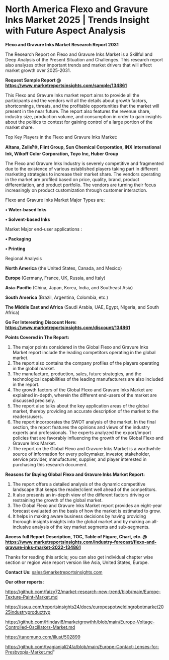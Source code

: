 # North America Flexo and Gravure Inks Market 2025 | Trends Insight with Future Aspect Analysis

<strong>Flexo and Gravure Inks Market Research Report 2031</strong>

The Research Report on Flexo and Gravure Inks Market is a Skillful and Deep Analysis of the Present Situation and Challenges. This research report also analyzes other important trends and market drivers that will affect market growth over 2025-2031.

<strong>Request Sample Report @ <a href=https://www.marketreportsinsights.com/sample/134861>https://www.marketreportsinsights.com/sample/134861</a></strong>

This Flexo and Gravure Inks market report aims to provide all the participants and the vendors will all the details about growth factors, shortcomings, threats, and the profitable opportunities that the market will present in the near future. The report also features the revenue share, industry size, production volume, and consumption in order to gain insights about the politics to contest for gaining control of a large portion of the market share.

Top Key Players in the Flexo and Gravure Inks Market:

<strong>Altana, Zellerᩧꖊ, Flint Group, Sun Chemical Corporation, INX International Ink, Wikoff Color Corporation, Toyo Inc, Huber Group</strong>

The Flexo and Gravure Inks Industry is severely competitive and fragmented due to the existence of various established players taking part in different marketing strategies to increase their market share. The vendors operating in the market are profiled based on price, quality, brand, product differentiation, and product portfolio. The vendors are turning their focus increasingly on product customization through customer interaction.

Flexo and Gravure Inks Market Major Types are:

<strong>• Water-based Inks

• Solvent-based Inks</strong>

Market Major end-user applications :

<strong>• Packaging

• Printing</strong>

Regional Analysis

</u><strong><b>North America</b></strong> (the United States, Canada, and Mexico)

<strong><b>Europe </b></strong>(Germany, France, UK, Russia, and Italy)

<strong><b>Asia-Pacific</b></strong> (China, Japan, Korea, India, and Southeast Asia)

<strong><b>South America</b></strong> (Brazil, Argentina, Colombia, etc.)

<strong><b>The Middle East and Africa</b></strong> (Saudi Arabia, UAE, Egypt, Nigeria, and South Africa)

<strong>Go For Interesting Discount Here: <a href=https://www.marketreportsinsights.com/discount/134861>https://www.marketreportsinsights.com/discount/134861</a></strong>

<strong>Points Covered in The Report:</strong>
<ol>
  <li>The major points considered in the Global Flexo and Gravure Inks Market report include the leading competitors operating in the global market.</li>
  <li>The report also contains the company profiles of the players operating in the global market.</li>
  <li>The manufacture, production, sales, future strategies, and the technological capabilities of the leading manufacturers are also included in the report.</li>
  <li>The growth factors of the Global Flexo and Gravure Inks Market are explained in-depth, wherein the different end-users of the market are discussed precisely.</li>
  <li>The report also talks about the key application areas of the global market, thereby providing an accurate description of the market to the readers/users.</li>
  <li>The report incorporates the SWOT analysis of the market. In the final section, the report features the opinions and views of the industry experts and professionals. The experts analyzed the export/import policies that are favorably influencing the growth of the Global Flexo and Gravure Inks Market.</li>
  <li>The report on the Global Flexo and Gravure Inks Market is a worthwhile source of information for every policymaker, investor, stakeholder, service provider, manufacturer, supplier, and player interested in purchasing this research document.</li>
</ol>
<strong>Reasons for Buying Global Flexo and Gravure Inks Market Report:</strong>

<ol>
  <li>The report offers a detailed analysis of the dynamic competitive landscape that keeps the reader/client well ahead of the competitors.</li>
  <li>It also presents an in-depth view of the different factors driving or restraining the growth of the global market.</li>
  <li>The Global Flexo and Gravure Inks Market report provides an eight-year forecast evaluated on the basis of how the market is estimated to grow.</li>
  <li>It helps in making aware business decisions by having providing thorough insights insights into the global market and by making an all-inclusive analysis of the key market segments and sub-segments.</li>
</ol>
<strong>Access full Report Description, TOC, Table of Figure, Chart, etc. @ <a href=https://www.marketreportsinsights.com/industry-forecast/flexo-and-gravure-inks-market-2022-134861>https://www.marketreportsinsights.com/industry-forecast/flexo-and-gravure-inks-market-2022-134861</a></strong>


Thanks for reading this article; you can also get individual chapter wise section or region wise report version like Asia, United States, Europe.

<strong>Contact Us:</strong>
sales@marketreportsinsights.com

<strong>Our other reports:</strong>

<a href=https://github.com/faizy72/market-research-new-trend/blob/main/Europe-Texture-Paint-Market.md>https://github.com/faizy72/market-research-new-trend/blob/main/Europe-Texture-Paint-Market.md</a>

<a href=https://issuu.com/reportsinsights24/docs/europespotweldingrobotmarket2025industryproducttyp>https://issuu.com/reportsinsights24/docs/europespotweldingrobotmarket2025industryproducttyp</a>

<a href=https://github.com/Hindavi8/marketgrowthh/blob/main/Europe-Voltage-Controlled-Oscillators-Market.md>https://github.com/Hindavi8/marketgrowthh/blob/main/Europe-Voltage-Controlled-Oscillators-Market.md</a>

<a href=https://tanomuno.com/illust/502899>https://tanomuno.com/illust/502899</a>

<a href=https://github.com/tyagianjali24/a/blob/main/Europe-Contact-Lenses-for-Presbyopia-Market.md>https://github.com/tyagianjali24/a/blob/main/Europe-Contact-Lenses-for-Presbyopia-Market.md</a>"
